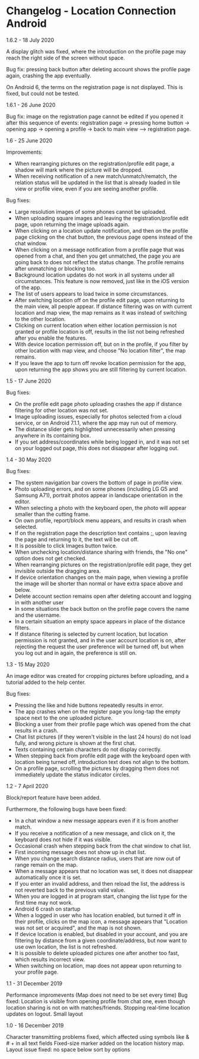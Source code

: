 # Changelog - Location Connection Android
1.6.2 - 18 July 2020

A display glitch was fixed, where the introduction on the profile page may reach the right side of the screen without space.

Bug fix: pressing back button after deleting account shows the profile page again, crashing the app eventually.

On Android 6, the terms on the registration page is not displayed. This is fixed, but could not be tested.

1.6.1 - 26 June 2020

Bug fix: image on the registration page cannot be edited if you opened it after this sequence of events: registration page -> pressing home button -> opening app -> opening a profile -> back to main view --> registration page.

1.6 - 25 June 2020

Improvements:
- When rearranging pictures on the registration/profile edit page, a shadow will mark where the picture will be dropped.
- When receiving notification of a new match/unmatch/rematch, the relation status will be updated in the list that is already loaded in tile view or profile view, even if you are seeing another profile.

Bug fixes:
- Large resolution images of some phones cannot be uploaded.
- When uploading square images and leaving the registration/profile edit page, upon returning the image uploads again.
- When clicking on a location update notification, and then on the profile page clicking on the chat button, the previous page opens instead of the chat window.
- When clicking on a message notification from a profile page that was opened from a chat, and then you get unmatched, the page you are going back to does not reflect the status change. The profile remains after unmatching or blocking too.
- Background location updates do not work in all systems under all circumstances. This feature is now removed, just like in the iOS version of the app.
- The list of users appears to load twice in some circumstances.
- After switching location off on the profile edit page, upon returning to the main view, all people appear. If distance filtering was on with current location and map view, the map remains as it was instead of switching to the other location.
- Clicking on current location when either location permission is not granted or profile location is off, results in the list not being refreshed after you enable the features.
- With device location permission off, but on in the profile, if you filter by other location with map view, and choose "No location filter", the map remains.
- If you leave the app to turn off revoke location permission for the app, upon returning the app shows you are still filtering by current location.

1.5 - 17 June 2020

Bug fixes:
- On the profile edit page photo uploading crashes the app if distance filtering for other location was not set.
- Image uploading issues, especially for photos selected from a cloud service, or on Android 7.1.1, where the app may run out of memory.
- The distance slider gets highlighted unnecessarily when pressing anywhere in its containing box.
- If you set address/coordinates while being logged in, and it was not set on your logged out page, this does not disappear after logging out.

1.4 - 30 May 2020

Bug fixes:
- The system navigation bar covers the bottom of page in profile view.
- Photo uploading errors, and on some phones (including LG G5 and Samsung A71), portrait photos appear in landscape orientation in the editor.
- When selecting a photo with the keyboard open, the photo will appear smaller than the cutting frame.
- On own profile, report/block menu appears, and results in crash when selected.
- If on the registration page the description text contains ;, upon leaving the page and returning to it, the text will be cut off.
- It is possible to click Images button twice.
- When unchecking location/distance sharing with friends, the "No one" option does not get checked.
- When rearranging pictures on the registration/profile edit page, they get invisible outside the dragging area.
- If device orientation changes on the main page, when viewing a profile the image will be shorter than normal or have extra space above and below.
- Delete account section remains open after deleting account and logging in with another user
- In some situations the back button on the profile page covers the name and the username.
- In a certain situation an empty space appears in place of the distance filters.
- If distance filtering is selected by current location, but location permission is not granted, and in the user account location is on, after rejecting the request the user preference will be turned off, but when you log out and in again, the preference is still on.

1.3 - 15 May 2020

An image editor was created for cropping pictures before uploading, and a tutorial added to the help center.

Bug fixes:
- Pressing the like and hide buttons repeatedly results in error.
- The app crashes when on the register page you long-tap the empty space next to the one uploaded picture.
- Blocking a user from their profile page which was opened from the chat results in a crash.
- Chat list pictures (if they weren't visible in the last 24 hours) do not load fully, and wrong picture is shown at the first chat.
- Texts containing certain characters do not display correctly.
- When stepping back from profile edit page with the keyboard open with location being turned off, introduction text does not align to the bottom.
- On a profile page, scrolling the pictures by dragging them does not immediately update the status indicator circles.

1.2 - 7 April 2020

Block/report feature have been added.

Furthermore, the following bugs have been fixed:

- In a chat window a new message appears even if it is from another match.
- If you receive a notification of a new message, and click on it, the keyboard does not hide if it was visible.
- Occasional crash when stepping back from the chat window to chat list.
- First incoming message does not show up in chat list. 
- When you change search distance radius, users that are now out of range remain on the map.
- When a message appears that no location was set, it does not disappear automatically once it is set.
- If you enter an invalid address, and then reload the list, the address is not reverted back to the previous valid value.
- When you are logged in at program start, changing the list type for the first time may not work.
- Android 6 crash on startup
- When a logged in user who has location enabled, but turned it off in their profile, clicks on the map icon, a message appears that "Location was not set or acquired", and the map is not shown.
- If device location is enabled, but disabled in your account, and you are filtering by distance from a given coordinate/address, but now want to use own location, the list is not refreshed.
- It is possible to delete uploaded pictures one after another too fast, which results incorrect view.
- When switching on location, map does not appear upon returning to your profile page.

1.1 - 31 December 2019

Performance impromevents (Map does not need to be set every time)
Bug fixed: Location is visible from opening profile from chat one, even though location sharing is not on with matches/friends.
Stopping real-time location updates on logout.
Small layout

1.0 - 16 December 2019

Character transmitting problems fixed, which affected using symbols like & # + in all text fields
Fixed-size marker added on the location history map.
Layout issue fixed: no space below sort by options